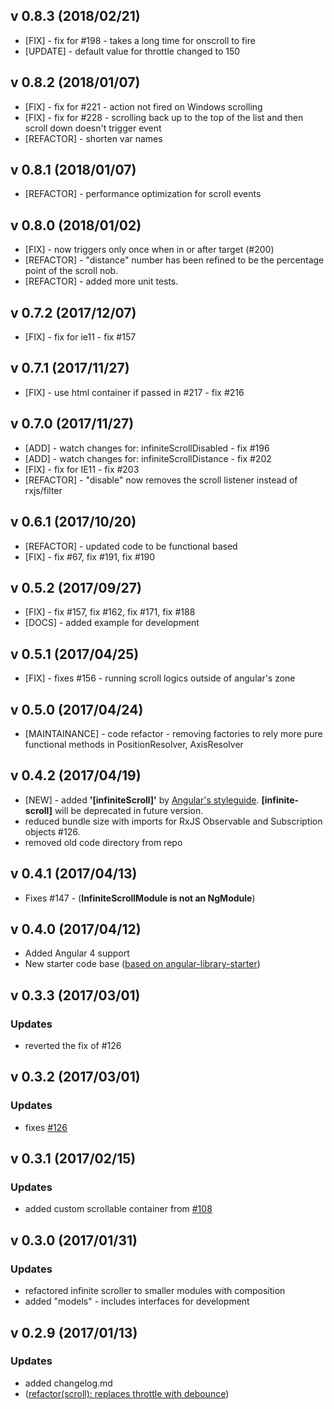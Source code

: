 ## v 0.8.3 (2018/02/21)
* [FIX] - fix for #198 - takes a long time for onscroll to fire 
* [UPDATE] - default value for throttle changed to 150  

## v 0.8.2 (2018/01/07)
* [FIX] - fix for #221 - action not fired on Windows scrolling
* [FIX] - fix for #228 - scrolling back up to the top of the list and then scroll down doesn't trigger event 
* [REFACTOR] - shorten var names 

## v 0.8.1 (2018/01/07)
* [REFACTOR] - performance optimization for scroll events 

## v 0.8.0 (2018/01/02)
* [FIX] - now triggers only once when in or after target (#200) 
* [REFACTOR] - "distance" number has been refined to be the percentage point of the scroll nob. 
* [REFACTOR] - added more unit tests. 

## v 0.7.2 (2017/12/07)
* [FIX] - fix for ie11 - fix #157

## v 0.7.1 (2017/11/27)
* [FIX] - use html container if passed in #217 - fix #216

## v 0.7.0 (2017/11/27)
* [ADD] - watch changes for: infiniteScrollDisabled - fix #196
* [ADD] - watch changes for: infiniteScrollDistance - fix #202
* [FIX] - fix for IE11 - fix #203 
* [REFACTOR] - "disable" now removes the scroll listener instead of rxjs/filter

## v 0.6.1 (2017/10/20)
* [REFACTOR] - updated code to be functional based
* [FIX] - fix #67, fix #191, fix #190

## v 0.5.2 (2017/09/27)
* [FIX] -  fix #157, fix #162, fix #171, fix #188
* [DOCS] - added example for development

## v 0.5.1 (2017/04/25)
* [FIX] - fixes #156 - running scroll logics outside of angular's zone

## v 0.5.0 (2017/04/24)
* [MAINTAINANCE] - code refactor - removing factories to rely more pure functional methods in PositionResolver, AxisResolver

## v 0.4.2 (2017/04/19)
* [NEW] - added **'[infiniteScroll]'** by [Angular's styleguide](https://angular.io/docs/ts/latest/guide/style-guide.html#!#02-06). **[infinite-scroll]** will be deprecated in future version.
* reduced bundle size with imports for RxJS Observable and Subscription objects #126. 
* removed old code directory from repo

## v 0.4.1 (2017/04/13)
* Fixes #147 - (__InfiniteScrollModule is not an NgModule__)

## v 0.4.0 (2017/04/12)
* Added Angular 4 support
* New starter code base ([based on angular-library-starter](https://github.com/robisim74/angular-library-starter))

## v 0.3.3 (2017/03/01) 

### Updates
* reverted the fix of #126

## v 0.3.2 (2017/03/01) 

### Updates
* fixes [#126](https://github.com/orizens/angular2-infinite-scroll/issues/126)

## v 0.3.1 (2017/02/15) 

### Updates
* added custom scrollable container from [#108](https://github.com/orizens/angular2-infinite-scroll/pull/108/files)

## v 0.3.0 (2017/01/31) 

### Updates
* refactored infinite scroller to smaller modules with composition
* added "models" - includes interfaces for development

## v 0.2.9 (2017/01/13)

### Updates
* added changelog.md
* ([refactor(scroll): replaces throttle with debounce](https://github.com/orizens/angular2-infinite-scroll/pull/82))

